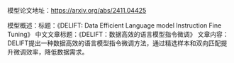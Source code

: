 模型论文地址：https://arxiv.org/abs/2411.04425

模型概述：标题：《DELIFT: Data Efficient Language model Instruction Fine Tuning》
中文文章标题：《DELIFT：数据高效的语言模型指令微调》
文章内容：DELIFT提出一种数据高效的语言模型指令微调方法，通过精选样本和双向匹配提升微调效率，降低数据需求。

